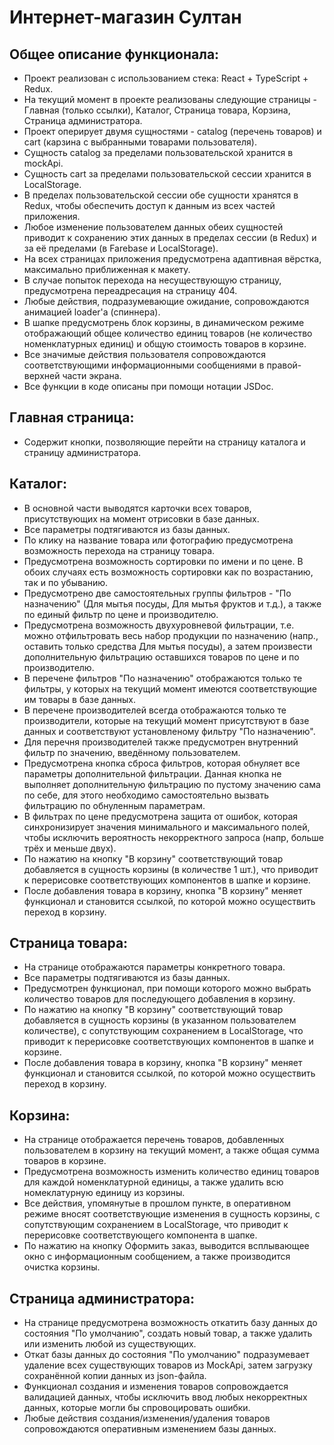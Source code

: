 <h1>Интернет-магазин Султан</h1>
<h2>Общее описание функционала:</h2>
<ul>
    <li>Проект реализован с использованием стека: React + TypeScript + Redux.</li>
    <li>На текущий момент в проекте реализованы следующие страницы - Главная (только ссылки), Каталог, Страница товара, Корзина, Страница администратора.</li>
    <li>Проект оперирует двумя сущностями - catalog (перечень товаров) и cart (карзина с выбранными товарами пользователя).</li>
    <li>Сущность catalog за пределами пользовательской хранится в mockApi.</li>
    <li>Сущность cart за пределами пользовательской сессии хранится в LocalStorage.</li>
    <li>В пределах пользовательской сессии обе сущности хранятся в Redux, чтобы обеспечить доступ к данным из всех частей приложения.</li>
    <li>Любое изменение пользователем данных обеих сущностей приводит к сохранению этих данных в пределах сессии (в Redux) и за её пределами (в Farebase и LocalStorage).</li>
    <li>На всех страницах приложения предусмотрена адаптивная вёрстка, максимально приближенная к макету.</li>
    <li>В случае попыток перехода на несуществующую страницу, предусмотрена переадресация на страницу 404.</li>
    <li>Любые действия, подразумевающие ожидание, сопровождаются анимацией loader'а (спиннера).</li>
    <li>В шапке предусмотрень блок корзины, в динамическом режиме отображающий общее количество единиц товаров (не количество номенклатурных единиц) и общую стоимость товаров в корзине.</li>
    <li>Все значимые действия пользователя сопровождаются соответствующими информационными сообщениями в правой-верхней части экрана.</li>
    <li>Все функции в коде описаны при помощи нотации JSDoc.</li>
</ul>
<h2>Главная страница:</h2>
<ul>
    <li>Содержит кнопки, позволяющие перейти на страницу каталога и страницу администратора.</li>
</ul>
<h2>Каталог:</h2>
<ul>
    <li>В основной части выводятся карточки всех товаров, присутствующих на момент отрисовки в базе данных.</li>
    <li>Все параметры подтягиваются из базы данных.</li>
    <li>По клику на название товара или фотографию предусмотрена возможность перехода на страницу товара.</li>
    <li>Предусмотрена возможность сортировки по имени и по цене. В обоих случаях есть возможность сортировки как по возрастанию, так и по убыванию.</li>
    <li>Предусмотрено две самостоятельных группы фильтров - "По назначению" (Для мытья посуды, Для мытья фруктов и т.д.), а также по единый фильтр по цене и производителю.</li>  
    <li>Предусмотрена возможность двухуровневой фильтрации, т.е. можно отфильтровать весь набор продукции по назначению (напр., оставить только средства Для мытья посуды), а затем произвести дополнительную фильтрацию оставшихся товаров по цене и по производителю.</li>
    <li>В перечене фильтров "По назначению" отображаются только те фильтры, у которых на текущий момент имеются соответствующие им товары в базе данных.</li>
    <li>В перечене производителей всегда отображаются только те производители, которые на текущий момент присутствуют в базе данных и соответствуют установленому фильтру "По назначению".</li>
    <li>Для перечня производителей также предусмотрен внутренний фильтр по значению, введённому пользователем.</li>
    <li>Предусмотрена кнопка сброса фильтров, которая обнуляет все параметры дополнительной фильтрации. Данная кнопка не выполняет дополнительную фильтрацию по пустому значению сама по себе, для этого необходимо самостоятельно вызвать фильтрацию по обнуленным параметрам.</li>
    <li>В фильтрах по цене предусмотрена защита от ошибок, которая синхронизирует значения минимального и максимального полей, чтобы исключить вероятность некорректного запроса (напр, больше трёх и меньше двух).</li>
    <li>По нажатию на кнопку "В корзину" соответствующий товар добавляется в сущность корзины (в количестве 1 шт.), что приводит к перерисовке соответствующих компонентов в шапке и корзине.</li>
    <li>После добавления товара в корзину, кнопка "В корзину" меняет функционал и становится ссылкой, по которой можно осуществить переход в корзину.</li>
</ul>
<h2>Страница товара:</h2>
<ul>
    <li>На странице отображаются параметры конкретного товара.</li>
    <li>Все параметры подтягиваются из базы данных.</li>
    <li>Предусмотрен функционал, при помощи которого можно выбрать количество товаров для последующего добавления в корзину.</li>    
    <li>По нажатию на кнопку "В корзину" соответствующий товар добавляется в сущность корзины (в указанном пользователем количестве), с сопутствующим сохранением в LocalStorage, что приводит к перерисовке соответствующих компонентов в шапке и корзине.</li>
    <li>После добавления товара в корзину, кнопка "В корзину" меняет функционал и становится ссылкой, по которой можно осуществить переход в корзину.</li>
</ul>
<h2>Корзина:</h2>
<ul>
    <li>На странице отображается перечень товаров, добавленных пользователем в корзину на текущий момент, а также общая сумма товаров в корзине.</li>
    <li>Предусмотрена возможность изменить количество единиц товаров для каждой номенклатурной единицы, а также удалить всю номеклатурную единицу из корзины.</li>
    <li>Все действия, упомянутые в прошлом пункте, в оперативном режиме вносят соответствующие изменения в сущность корзины, с сопутствующим сохранением в LocalStorage, что приводит к перерисовке соответствующего компонента в шапке.</li>
    <li>По нажатию на кнопку Оформить заказ, выводится всплывающее окно с информационным сообщением, а также производится очистка корзины.</li>
</ul>
<h2>Страница администратора:</h2>
<ul>
    <li>На странице предусмотрена возможность откатить базу данных до состояния "По умолчанию", создать новый товар, а также удалить или изменить любой из существующих.</li>
    <li>Откат базы данных до состояния "По умолчанию" подразумевает удаление всех существующих товаров из MockApi, затем загрузку сохранённой копии данных из json-файла.</li>
    <li>Функционал создания и изменения товаров сопровождается валидацией данных, чтобы исключить ввод любых некорректных данных, которые могли бы спровоцировать ошибки.</li>
    <li>Любые действия создания/изменения/удаления товаров сопровождаются оперативным изменением базы данных.</li>
</ul>
